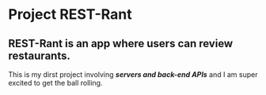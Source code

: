 # Project REST-Rant

## REST-Rant is an app where users can review restaurants.
This is my dirst project involving **_servers and back-end APIs_** and I am super excited to get the ball rolling.